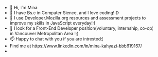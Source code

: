 - 👋 Hi, I’m Mina
- 👀 I have Bs.c in Computer Sience, and I love coding!:D 
- 🌱 I use Developer.Mozilla.org resources and assessment projects to improve my skills in JavaScript everyday!:)
- 💞️ I look for a Front-End Developer position(voluntary, internship, co-op) in Vancouver Metropolitan Area !;)
- 📫 Happy to chat with you if you are intrested:)
-    Find me at https://www.linkedin.com/in/mina-kahyazi-bbb619167/
-   
